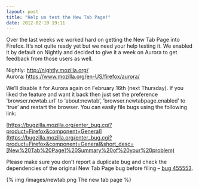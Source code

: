 ```yaml
---
layout: post
title: "Help us test the New Tab Page!"
date: 2012-02-10 19:11
---
```


Over the last weeks we worked hard on getting the New Tab Page into Firefox. It’s not quite ready yet but we need your help testing it. We enabled it by default on Nightly and decided to give it a week on Aurora to get feedback from those users as well.

Nightly: <http://nightly.mozilla.org/>  
Aurora: <https://www.mozilla.org/en-US/firefox/aurora/>

We’ll disable it for Aurora again on February 16th (next Thursday). If you liked the feature and want it back then just set the preference ‘browser.newtab.url’ to ‘about:newtab’, ‘browser.newtabpage.enabled’ to ‘true’ and restart the browser. You can easily file bugs using the following link:

[https://bugzilla.mozilla.org/enter_bug.cgi?product=Firefox&component=General](https://bugzilla.mozilla.org/enter_bug.cgi?product=Firefox&component=General&short_desc=[New%20Tab%20Page]%20Summary%20of%20your%20problem)

Please make sure you don’t report a duplicate bug and check the dependencies of the original New Tab Page bug before filing – [bug 455553](https://bugzilla.mozilla.org/show_bug.cgi?id=455553 "Bug 455553 - New Tab Page feature").

{% img /images/newtab.png The new tab page %}
